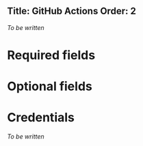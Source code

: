 Title: GitHub Actions
Order: 2
---
*To be written*

# Required fields

<?# JsonSchema type=GitHubConfiguration required=true credentialsType=AzureDevOpsCredentials /?>

# Optional fields

<?# JsonSchema type=GitHubConfiguration required=false /?>

# Credentials

*To be written*